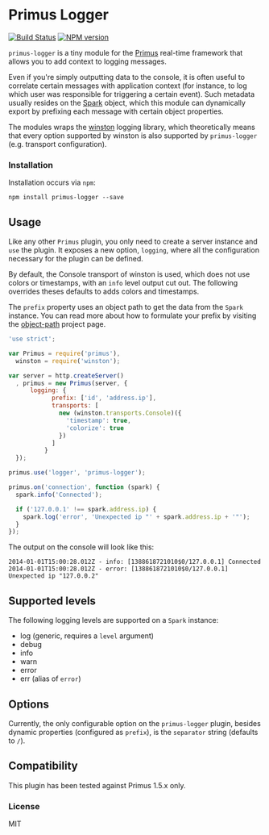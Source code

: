 # Primus Logger

[![Build Status](https://travis-ci.org/primus/primus-logger.png)](https://travis-ci.org/seegno/primus-logger)
[![NPM version](https://badge.fury.io/js/primus-logger.png)](http://badge.fury.io/js/primus)

`primus-logger` is a tiny module for the [Primus](https://github.com/primus/primus) real-time
framework that allows you to add context to logging messages.

Even if you're simply outputting data to the console, it is often useful to correlate certain
messages with application context (for instance, to log which user was responsible for triggering
a certain event). Such metadata usually resides on the [Spark](https://github.com/primus/primus#extending-the-spark--socket)
object, which this module can dynamically export by prefixing each message with certain object
properties.

The modules wraps the [winston](https://github.com/flatiron/winston) logging library, which theoretically
means that every option supported by winston is also supported by `primus-logger` (e.g. transport configuration).

### Installation

Installation occurs via `npm`:

```
npm install primus-logger --save
```

## Usage

Like any other `Primus` plugin, you only need to create a server instance and `use` the plugin. It exposes
a new option, `logging`, where all the configuration necessary for the plugin can be defined.

By default, the Console transport of winston is used, which does not use colors or timestamps, with an
`info` level output cut out. The following overrides theses defaults to adds colors and timestamps.

The `prefix` property uses an object path to get the data from the `Spark` instance. You can read more
about how to formulate your prefix by visiting the [object-path](https://github.com/mariocasciaro/object-path)
project page.

```js
'use strict';

var Primus = require('primus'),
  winston = require('winston');

var server = http.createServer()
  , primus = new Primus(server, {
      logging: {
            prefix: ['id', 'address.ip'],
            transports: [
              new (winston.transports.Console)({
                'timestamp': true,
                'colorize': true
              })
            ]
          }
  });

primus.use('logger', 'primus-logger');

primus.on('connection', function (spark) {
  spark.info('Connected');

  if ('127.0.0.1' !== spark.address.ip) {
    spark.log('error', 'Unexpected ip "' + spark.address.ip + '"');
  }
});
```

The output on the console will look like this:

```
2014-01-01T15:00:28.012Z - info: [1388618721010$0/127.0.0.1] Connected
2014-01-01T15:00:28.012Z - error: [1388618721010$0/127.0.0.1] Unexpected ip "127.0.0.2"
```

## Supported levels

The following logging levels are supported on a `Spark` instance:

* log (generic, requires a `level` argument)
* debug
* info
* warn
* error
* err (alias of `error`)

## Options

Currently, the only configurable option on the `primus-logger` plugin, besides dynamic
properties (configured as `prefix`), is the `separator` string (defaults to `/`).

## Compatibility

This plugin has been tested against Primus 1.5.x only.

### License

MIT

